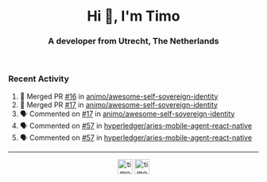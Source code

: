 <h1 align="center">Hi 👋, I'm Timo</h1>
<h3 align="center">A developer from Utrecht, The Netherlands</h3>
<br/>
<!-- https://github.com/rahuldkjain/github-profile-readme-generator --!>

<!--  <p align="left"><img src="https://github-readme-stats.vercel.app/api?username=timoglastra&show_icons=true&count_private=true&" alt="timoglastra" /></p> --!>

<!--
Github language stats
<p align="left"><img src="https://github-readme-stats.vercel.app/api/top-langs/?username=timoglastra&layout=compact" alt="timoglastra" /><p>
-->

<!-- Codestats language stats -->
<!-- <p align="left"><img src="https://codestats-readme.vercel.app/api/top-langs/?username=timoglastra&layout=compact&language_count=12" alt="timoglastra" /><p>    --!>
  
<h3>Recent Activity</h3>

<!--START_SECTION:activity-->
1. 🎉 Merged PR [#16](https://github.com/animo/awesome-self-sovereign-identity/pull/16) in [animo/awesome-self-sovereign-identity](https://github.com/animo/awesome-self-sovereign-identity)
2. 🎉 Merged PR [#17](https://github.com/animo/awesome-self-sovereign-identity/pull/17) in [animo/awesome-self-sovereign-identity](https://github.com/animo/awesome-self-sovereign-identity)
3. 🗣 Commented on [#17](https://github.com/animo/awesome-self-sovereign-identity/issues/17) in [animo/awesome-self-sovereign-identity](https://github.com/animo/awesome-self-sovereign-identity)
4. 🗣 Commented on [#57](https://github.com/hyperledger/aries-mobile-agent-react-native/issues/57) in [hyperledger/aries-mobile-agent-react-native](https://github.com/hyperledger/aries-mobile-agent-react-native)
5. 🗣 Commented on [#57](https://github.com/hyperledger/aries-mobile-agent-react-native/issues/57) in [hyperledger/aries-mobile-agent-react-native](https://github.com/hyperledger/aries-mobile-agent-react-native)
<!--END_SECTION:activity-->

---

<p align="center">
<a href="https://twitter.com/timoglastra" target="blank"><img align="center" src="https://cdn.jsdelivr.net/npm/simple-icons@3.0.1/icons/twitter.svg" alt="timoglastra" height="30" width="30" /></a>
<a href="https://linkedin.com/in/timoglastra" target="blank"><img align="center" src="https://cdn.jsdelivr.net/npm/simple-icons@3.0.1/icons/linkedin.svg" alt="timoglastra" height="30" width="30" /></a>
</p>



